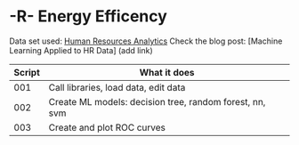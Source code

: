 # -R- Energy Efficency

Data set used: [Human Resources Analytics](https://www.kaggle.com/ludobenistant/hr-analytics)
Check the blog post: [Machine Learning Applied to HR Data] (add link)

	
| Script | What it does |
|--------|--------------|
| 001 | Call libraries, load data, edit data|
| 002 | Create ML models: decision tree, random forest, nn, svm|
| 003 | Create and plot ROC curves|


